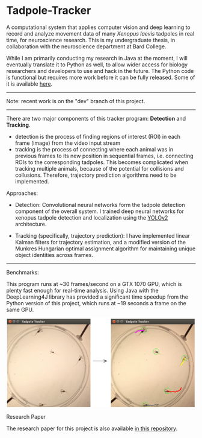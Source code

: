 # Tadpole-Tracker
A computational system that applies computer vision and deep learning to record and analyze movement data of many *Xenopus laevis* tadpoles in real time, for neuroscience research. This is my undergraduate thesis, in collaboration with the neuroscience department at Bard College.

While I am primarily conducting my research in Java at the moment, I will eventually translate it to Python as well, to allow wider access for biology researchers and developers to use and hack in the future. The Python code is functional but requires more work before it can be fully released. Some of it is available [here](https://github.com/alexander-hamme/Tadpole-Tracker-Python).

-----
Note: recent work is on the "dev" branch of this project.

-----

There are two major components of this tracker program: **Detection** and **Tracking**.
  * detection is the process of finding regions of interest (ROI) in each frame (image) from the video input stream
  * tracking is the process of connecting where each animal was in previous frames to its new position in sequential frames, 
    i.e. connecting ROIs to the corresponding tadpoles. This becomes complicated when tracking multiple animals, because of the potential for collisions and collusions. Therefore, trajectory prediction algorithms need to be implemented.

Approaches:

  * Detection: Convolutional neural networks form the tadpole detection component of the overall system. I trained deep neural networks for xenopus tadpole detection and localization using the [YOLOv2](https://pjreddie.com/darknet/yolov2/) architecture.

  * Tracking (specifically, trajectory prediction): I have implemented linear Kalman filters for trajectory estimation, and a modified version of the Munkres Hungarian optimal assignment algorithm for maintaining unique object identities across frames.

-----

Benchmarks:

This program runs at ~30 frames/second on a GTX 1070 GPU, which is plenty fast enough for real-time analysis. Using Java with the DeepLearning4J library has provided a significant time speedup from the Python version of this project, which runs at ~19 seconds a frame on the same GPU.

![Uh oh, it appears the image  didn't load. Please find the proof of concept at /samples/tracking.png in this repositiory.](/sample/tracker.png?raw=true "Proof of Concept")


Research Paper

The research paper for this project is also available [in this repository](/paper/senior_thesis.pdf).
